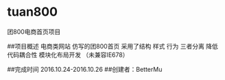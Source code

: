 # tuan800
团800电商首页项目

##项目概述
电商类网站 仿写的团800首页 采用了结构 样式 行为 三者分离 降低代码耦合性 模块化布局开发 （未兼容IE678）

##完成时间 2016.10.24-2016.10.26
##创建者：BetterMu
